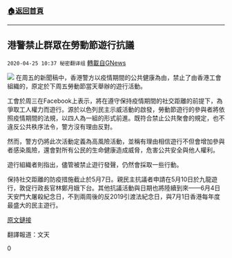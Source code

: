 ###  [:house:返回首頁](https://github.com/ourhimalayas/txt)
---

## 港警禁止群眾在勞動節遊行抗議
`2020-04-25 10:37 秘密翻译组` [轉載自GNews](https://gnews.org/zh-hant/184261/)

![](https://s3.amazonaws.com/gnews-media-offload/wp-content/uploads/2020/04/25101634/%E6%B8%AF%E8%AD%A6%E7%A6%81%E6%AD%A2%E7%BE%A4%E4%BC%97%E5%9C%A8%E5%8A%B3%E5%8A%A8%E8%8A%82%E6%B8%B8%E8%A1%8C%E6%8A%97%E8%AE%AE.jpg)
在周五的新聞稿中，香港警方以疫情期間的公共健康為由，禁止了由香港工會組織的，原定於下周五勞動節當天舉辦的遊行活動。

工會於周三在Facebook上表示，將在遵守保持疫情期間的社交距離的前提下，為爭取工人權力而遊行。源於以色列民主示威活動的啟發，勞動節遊行的參與者將依照疫情期間的法規，以四人為一組的形式前進。既符合禁止公共聚會的規定，也不違反公共秩序法令，警方沒有理由反對。

然而，警方仍將此次活動定義為高風險活動，並稱有理由相信遊行不但會增加參與者感染風險，還會對所有公民的生命健康造成威脅，危害公共安全與他人權利。

遊行組織者則指出，儘管被禁止遊行發聲，仍然會採取一些行動。

保持社交距離的防疫措施截止於5月7日。親民主抗議者申請在5月10日於九龍遊行，敦促行政長官林鄭月娥下台。其他抗議活動與日期也將陸續到來——6月4日天安門大屠殺紀念日，不到兩周後的反2019引渡法紀念日，與7月1日香港每年度最盛大的民主遊行。

[原文鏈接](https://hongkongfp.com/2020/04/24/breaking-hong-kong-police-ban-annual-labour-day-protest-despite-organisers-social-distancing-pledge-report/)

翻譯報道：文天

0
